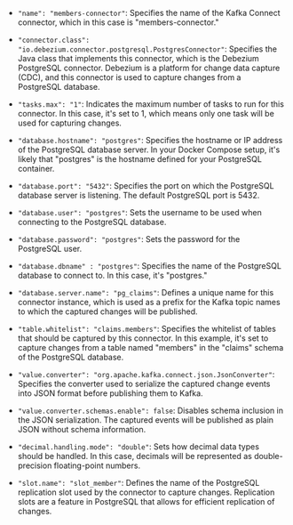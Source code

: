 - `"name": "members-connector"`: Specifies the name of the Kafka Connect connector, which in this case is "members-connector."

- `"connector.class": "io.debezium.connector.postgresql.PostgresConnector"`: Specifies the Java class that implements this connector, which is the Debezium PostgreSQL connector. Debezium is a platform for change data capture (CDC), and this connector is used to capture changes from a PostgreSQL database.

- `"tasks.max": "1"`: Indicates the maximum number of tasks to run for this connector. In this case, it's set to 1, which means only one task will be used for capturing changes.

- `"database.hostname": "postgres"`: Specifies the hostname or IP address of the PostgreSQL database server. In your Docker Compose setup, it's likely that "postgres" is the hostname defined for your PostgreSQL container.

- `"database.port": "5432"`: Specifies the port on which the PostgreSQL database server is listening. The default PostgreSQL port is 5432.

- `"database.user": "postgres"`: Sets the username to be used when connecting to the PostgreSQL database.

- `"database.password": "postgres"`: Sets the password for the PostgreSQL user.

- `"database.dbname" : "postgres"`: Specifies the name of the PostgreSQL database to connect to. In this case, it's "postgres."

- `"database.server.name": "pg_claims"`: Defines a unique name for this connector instance, which is used as a prefix for the Kafka topic names to which the captured changes will be published.

- `"table.whitelist": "claims.members"`: Specifies the whitelist of tables that should be captured by this connector. In this example, it's set to capture changes from a table named "members" in the "claims" schema of the PostgreSQL database.

- `"value.converter": "org.apache.kafka.connect.json.JsonConverter"`: Specifies the converter used to serialize the captured change events into JSON format before publishing them to Kafka.

- `"value.converter.schemas.enable": false`: Disables schema inclusion in the JSON serialization. The captured events will be published as plain JSON without schema information.

- `"decimal.handling.mode": "double"`: Sets how decimal data types should be handled. In this case, decimals will be represented as double-precision floating-point numbers.

- `"slot.name": "slot_member"`: Defines the name of the PostgreSQL replication slot used by the connector to capture changes. Replication slots are a feature in PostgreSQL that allows for efficient replication of changes.

